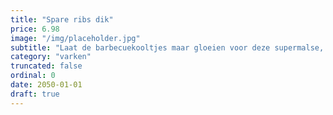 ```yaml
---
title: "Spare ribs dik"
price: 6.98
image: "/img/placeholder.jpg"
subtitle: "Laat de barbecuekooltjes maar gloeien voor deze supermalse, gemarineerde zoete spareribs. Al voorgegaard in traditionele heteluchtovens wat zorgt voor de heerlijke specifieke grillsmaak en de perfecte garing."
category: "varken"
truncated: false
ordinal: 0
date: 2050-01-01
draft: true
---
```

